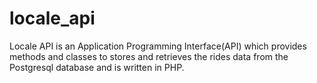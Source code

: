 # locale_api
Locale API is an Application Programming Interface(API) which provides methods and classes to stores and retrieves the rides data from the Postgresql database and is written in PHP.
